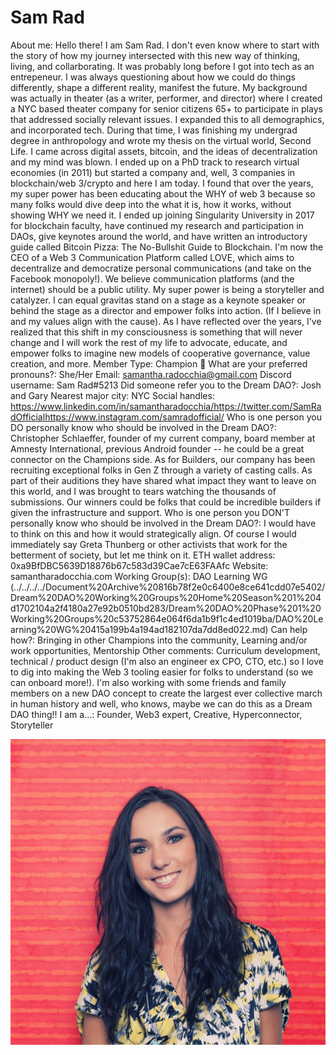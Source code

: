 # Sam Rad

About me: Hello there! I am Sam Rad. I don't even know where to start with the story of how my journey intersected with this new way of thinking, living, and collarborating. It was probably long before I got into tech as an entrepeneur. I was always questioning about how we could do things differently, shape a different reality, manifest the future. My background was actually in theater (as a writer, performer, and director) where I created a NYC based theater company for senior citizens 65+ to participate in plays that addressed socially relevant issues. I expanded this to all demographics, and incorporated tech. During that time, I was finishing my undergrad degree in anthropology and wrote my thesis on the virtual world, Second Life. I came across digital assets, bitcoin, and the ideas of decentralization and my mind was blown. I ended up on a PhD track to research virtual economies (in 2011) but started a company and, well, 3 companies in blockchain/web 3/crypto and here I am today. I found that over the years, my super power has been educating about the WHY of web 3 because so many folks would dive deep into the what it is, how it works, without showing WHY we need it. I ended up joining Singularity University in 2017 for blockchain faculty, have continued my research and participation in DAOs, give keynotes around the world, and have written an introductory guide called Bitcoin Pizza: The No-Bullshit Guide to Blockchain. I'm now the CEO of a Web 3 Communication Platform called LOVE, which aims to decentralize and democratize personal communications (and take on the Facebook monopoly!). We believe communication platforms (and the internet) should be a public utility. My super power is being a storyteller and catalyzer. I can equal gravitas stand on a stage as a keynote speaker or behind the stage as a director and empower folks into action. (If I believe in and my values align with the cause). As I have reflected over the years, I've realized that this shift in my consciousness is something that will never change and I will work the rest of my life to advocate, educate, and empower folks to imagine new models of cooperative governance, value creation, and more.
Member Type: Champion 🙌
What are your preferred pronouns?: She/Her
Email: samantha.radocchia@gmail.com
Discord username: Sam Rad#5213
Did someone refer you to the Dream DAO?: Josh and Gary
Nearest major city: NYC
Social handles: https://www.linkedin.com/in/samantharadocchia/https://twitter.com/SamRadOfficialhttps://www.instagram.com/samradofficial/
Who is one person you DO personally know who should be involved in the Dream DAO?: Christopher Schlaeffer, founder of my current company, board member at Amnesty International, previous Android founder -- he could be a great connector on the Champions side. As for Builders, our company has been recruiting exceptional folks in Gen Z through a variety of casting calls. As part of their auditions they have shared what impact they want to leave on this world, and I was brought to tears watching the thousands of submissions. Our winners could be folks that could be incredible builders if given the infrastructure and support.
Who is one person you DON'T personally know who should be involved in the Dream DAO?: I would have to think on this and how it would strategically align. Of course I would immediately say Greta Thunberg or other activists that work for the betterment of society, but let me think on it.
ETH wallet address: 0xa9BfDBC5639D18876b67c583d39Cae7cE63FAAfc
Website: samantharadocchia.com
Working Group(s): DAO Learning WG (../../../../Document%20Archive%20816b78f2e0c6400e8ce641cdd07e5402/Dream%20DAO%20Working%20Groups%20Home%20Season%201%204d1702104a2f4180a27e92b0510bd283/Dream%20DAO%20Phase%201%20Working%20Groups%20c53752864e064f6da1b9f1c4ed1019ba/DAO%20Learning%20WG%20415a199b4a194ad182107da7dd8ed022.md)
Can help how?: Bringing in other Champions into the community, Learning and/or work opportunities, Mentorship
Other comments: Curriculum development, technical / product design (I'm also an engineer ex CPO, CTO, etc.) so I love to dig into making the Web 3 tooling easier for folks to understand (so we can onboard more!). I'm also working with some friends and family members on a new DAO concept to create the largest ever collective march in human history and well, who knows, maybe we can do this as a Dream DAO thing!!
I am a...: Founder, Web3 expert, Creative, Hyperconnector, Storyteller

![Untitled](../../Dream%20DAO%20Voting%20Member%20List%201790792012994a419257db8f8a7807ff/%5BS2%5D%20Dream%20DAO%20Founding%20Voting%20Member%20List%202c05a57dde504a87a8ced236cce0b149/Sam%20Rad%201f90d6054899483d81ebaf17dee04286/Untitled.png)